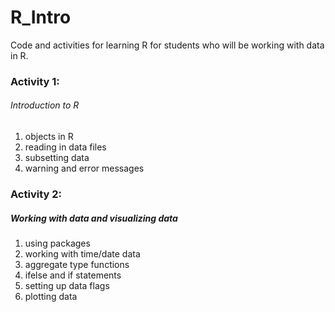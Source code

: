 # R_Intro

Code and activities for learning R for students who will be working with data in R. 

### Activity 1:
###### Introduction to R

1. objects in R
2. reading in data files
3. subsetting data 
4. warning and error messages    
    

 
### Activity 2:
##### Working with data and visualizing data

1. using packages
2. working with time/date data
3. aggregate type functions
4. ifelse and if statements
5. setting up data flags
6. plotting data
